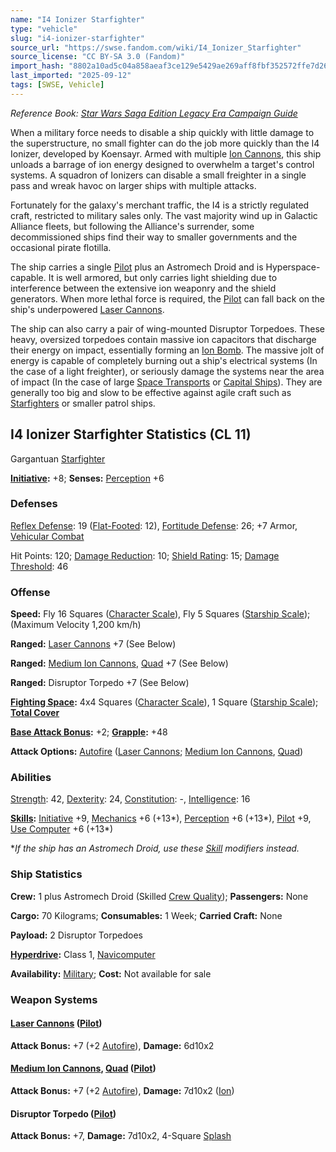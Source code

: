 ```yaml
---
name: "I4 Ionizer Starfighter"
type: "vehicle"
slug: "i4-ionizer-starfighter"
source_url: "https://swse.fandom.com/wiki/I4_Ionizer_Starfighter"
source_license: "CC BY-SA 3.0 (Fandom)"
import_hash: "8802a10ad5c04a858aeaf3ce129e5429ae269aff8fbf352572ffe7d261f59237"
last_imported: "2025-09-12"
tags: [SWSE, Vehicle]
---
```

*Reference Book: [Star Wars Saga Edition Legacy Era Campaign Guide](https://swse.fandom.com/wiki/Star_Wars_Saga_Edition_Legacy_Era_Campaign_Guide)*

When a military force needs to disable a ship quickly with little damage to the superstructure, no small fighter can do the job more quickly than the I4 Ionizer, developed by Koensayr. Armed with multiple [Ion Cannons](https://swse.fandom.com/wiki/Ion_Cannons), this ship unloads a barrage of ion energy designed to overwhelm a target's control systems. A squadron of Ionizers can disable a small freighter in a single pass and wreak havoc on larger ships with multiple attacks.

Fortunately for the galaxy's merchant traffic, the I4 is a strictly regulated craft, restricted to military sales only. The vast majority wind up in Galactic Alliance fleets, but following the Alliance's surrender, some decommissioned ships find their way to smaller governments and the occasional pirate flotilla.

The ship carries a single [Pilot](https://swse.fandom.com/wiki/Pilot_(Vehicle_Combat)) plus an Astromech Droid and is Hyperspace-capable. It is well armored, but only carries light shielding due to interference between the extensive ion weaponry and the shield generators. When more lethal force is required, the [Pilot](https://swse.fandom.com/wiki/Pilot_(Vehicle_Combat)) can fall back on the ship's underpowered [Laser Cannons](https://swse.fandom.com/wiki/Laser_Cannons).

The ship can also carry a pair of wing-mounted Disruptor Torpedoes. These heavy, oversized torpedoes contain massive ion capacitors that discharge their energy on impact, essentially forming an [Ion Bomb](https://swse.fandom.com/wiki/Ion_Bomb). The massive jolt of energy is capable of completely burning out a ship's electrical systems (In the case of a light freighter), or seriously damage the systems near the area of impact (In the case of large [Space Transports](https://swse.fandom.com/wiki/Space_Transports) or [Capital Ships](https://swse.fandom.com/wiki/Capital_Ships)). They are generally too big and slow to be effective against agile craft such as [Starfighters](https://swse.fandom.com/wiki/Starfighters) or smaller patrol ships.

## I4 Ionizer Starfighter Statistics (CL 11)
Gargantuan [Starfighter](https://swse.fandom.com/wiki/Starfighter)

**[Initiative](https://swse.fandom.com/wiki/Initiative):** +8; **Senses:** [Perception](https://swse.fandom.com/wiki/Perception) +6
### Defenses
[Reflex Defense](https://swse.fandom.com/wiki/Reflex_Defense_(Vehicles)): 19 ([Flat-Footed](https://swse.fandom.com/wiki/Flat-Footed): 12), [Fortitude Defense](https://swse.fandom.com/wiki/Fortitude_Defense_(Vehicles)): 26; +7 Armor, [Vehicular Combat](https://swse.fandom.com/wiki/Vehicular_Combat)

Hit Points: 120; [Damage Reduction](https://swse.fandom.com/wiki/Damage_Reduction): 10; [Shield Rating](https://swse.fandom.com/wiki/Shield_Rating): 15; [Damage Threshold](https://swse.fandom.com/wiki/Damage_Threshold_(Vehicles)): 46
### Offense
**Speed:** Fly 16 Squares ([Character Scale](https://swse.fandom.com/wiki/Character_Scale)), Fly 5 Squares ([Starship Scale](https://swse.fandom.com/wiki/Starship_Scale)); (Maximum Velocity 1,200 km/h)

**Ranged:** [Laser Cannons](https://swse.fandom.com/wiki/Laser_Cannons) +7 (See Below)

**Ranged:** [Medium Ion Cannons](https://swse.fandom.com/wiki/Medium_Ion_Cannons), [Quad](https://swse.fandom.com/wiki/Quad) +7 (See Below)

**Ranged:** Disruptor Torpedo +7 (See Below)

**[Fighting Space](https://swse.fandom.com/wiki/Fighting_Space):** 4x4 Squares ([Character Scale](https://swse.fandom.com/wiki/Character_Scale)), 1 Square ([Starship Scale](https://swse.fandom.com/wiki/Starship_Scale)); **[Total Cover](https://swse.fandom.com/wiki/Total_Cover)**

**[Base Attack Bonus](https://swse.fandom.com/wiki/Base_Attack_Bonus):** +2; **[Grapple](https://swse.fandom.com/wiki/Grapple):** +48

**Attack Options:** [Autofire](https://swse.fandom.com/wiki/Autofire_(Vehicle_Combat)) ([Laser Cannons](https://swse.fandom.com/wiki/Laser_Cannons); [Medium Ion Cannons](https://swse.fandom.com/wiki/Medium_Ion_Cannons), [Quad](https://swse.fandom.com/wiki/Quad))
### Abilities
[Strength](https://swse.fandom.com/wiki/Strength): 42, [Dexterity](https://swse.fandom.com/wiki/Dexterity): 24, [Constitution](https://swse.fandom.com/wiki/Constitution): -, [Intelligence](https://swse.fandom.com/wiki/Intelligence): 16

**[Skills](https://swse.fandom.com/wiki/Skills):** [Initiative](https://swse.fandom.com/wiki/Initiative) +9, [Mechanics](https://swse.fandom.com/wiki/Mechanics) +6 (+13*), [Perception](https://swse.fandom.com/wiki/Perception) +6 (+13*), [Pilot](https://swse.fandom.com/wiki/Pilot) +9, [Use Computer](https://swse.fandom.com/wiki/Use_Computer) +6 (+13*)

**If the ship has an Astromech Droid, use these [Skill](https://swse.fandom.com/wiki/Skill) modifiers instead.*
### Ship Statistics
**Crew:** 1 plus Astromech Droid (Skilled [Crew Quality](https://swse.fandom.com/wiki/Crew_Quality)); **Passengers:** None

**Cargo:** 70 Kilograms; **Consumables:** 1 Week; **Carried Craft:** None

**Payload:** 2 Disruptor Torpedoes

**[Hyperdrive](https://swse.fandom.com/wiki/Hyperdrive):** Class 1, [Navicomputer](https://swse.fandom.com/wiki/Navicomputer)

**Availability:** [Military](https://swse.fandom.com/wiki/Military); **Cost:** Not available for sale
### Weapon Systems
#### **[Laser Cannons](https://swse.fandom.com/wiki/Laser_Cannons) ([Pilot](https://swse.fandom.com/wiki/Pilot_(Vehicle_Combat)))**
**Attack Bonus:** +7 (+2 [Autofire](https://swse.fandom.com/wiki/Autofire_(Vehicle_Combat))), **Damage:** 6d10x2

#### **[Medium Ion Cannons](https://swse.fandom.com/wiki/Medium_Ion_Cannons), [Quad](https://swse.fandom.com/wiki/Quad) ([Pilot](https://swse.fandom.com/wiki/Pilot_(Vehicle_Combat)))**
**Attack Bonus:** +7 (+2 [Autofire](https://swse.fandom.com/wiki/Autofire_(Vehicle_Combat))), **Damage:** 7d10x2 ([Ion](https://swse.fandom.com/wiki/Ion))
#### **Disruptor Torpedo ([Pilot](https://swse.fandom.com/wiki/Pilot_(Vehicle_Combat)))**
**Attack Bonus:** +7, **Damage:** 7d10x2, 4-Square [Splash](https://swse.fandom.com/wiki/Splash)